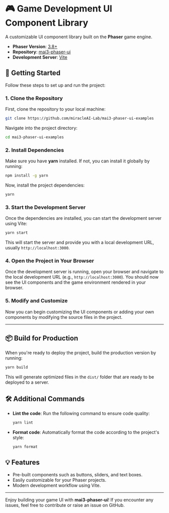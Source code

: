 
# 🎮 Game Development UI Component Library

A customizable UI component library built on the **Phaser** game engine.

- **Phaser Version**: [3.8+](https://phaser.io/phaser3)
- **Repository**: [mai3-phaser-ui](https://github.com/miracleAI-Lab/mai3-phaser-ui)
- **Development Server**: [Vite](https://vitejs.dev/guide/)

## 🚀 Getting Started

Follow these steps to set up and run the project:

### 1. Clone the Repository

First, clone the repository to your local machine:

```bash
git clone https://github.com/miracleAI-Lab/mai3-phaser-ui-examples
```

Navigate into the project directory:

```bash
cd mai3-phaser-ui-examples
```

### 2. Install Dependencies

Make sure you have **yarn** installed. If not, you can install it globally by running:

```bash
npm install -g yarn
```

Now, install the project dependencies:

```bash
yarn
```

### 3. Start the Development Server

Once the dependencies are installed, you can start the development server using Vite:

```bash
yarn start
```

This will start the server and provide you with a local development URL, usually `http://localhost:3000`.

### 4. Open the Project in Your Browser

Once the development server is running, open your browser and navigate to the local development URL (e.g., `http://localhost:3000`). You should now see the UI components and the game environment rendered in your browser.

### 5. Modify and Customize

Now you can begin customizing the UI components or adding your own components by modifying the source files in the project.

---

## 📦 Build for Production

When you're ready to deploy the project, build the production version by running:

```bash
yarn build
```

This will generate optimized files in the `dist/` folder that are ready to be deployed to a server.

## 🛠️ Additional Commands

- **Lint the code**: Run the following command to ensure code quality:
  ```bash
  yarn lint
  ```

- **Format code**: Automatically format the code according to the project's style:
  ```bash
  yarn format
  ```

## 💡 Features

- Pre-built components such as buttons, sliders, and text boxes.
- Easily customizable for your Phaser projects.
- Modern development workflow using Vite.
---

Enjoy building your game UI with **mai3-phaser-ui**! If you encounter any issues, feel free to contribute or raise an issue on GitHub.
